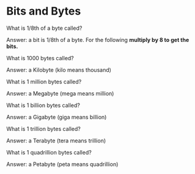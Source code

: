 # Bits and Bytes

What is 1/8th of a byte called?

Answer: a bit is 1/8th of a byte. For the following **multiply by 8 to get the bits.**

What is 1000 bytes called?

Answer: a Kilobyte (kilo means thousand)

What is 1 million bytes called?

Answer: a Megabyte (mega means million)

What is 1 billion bytes called?

Answer: a Gigabyte (giga means billion)

What is 1 trillion bytes called?

Answer: a Terabyte (tera means trillion)

What is 1 quadrillion bytes called?

Answer: a Petabyte (peta means quadrillion)
